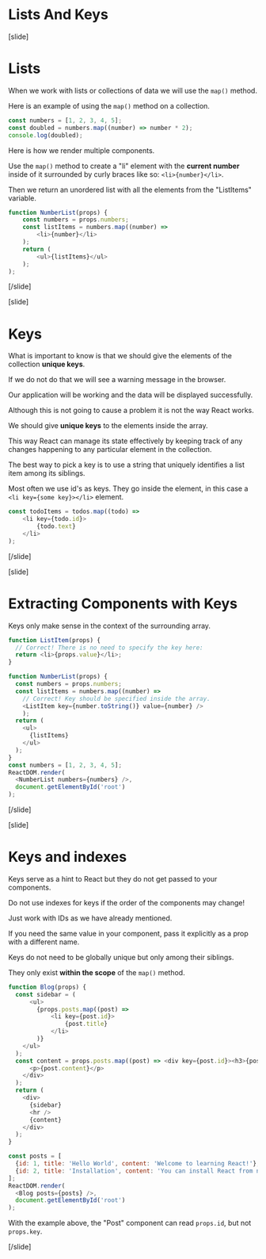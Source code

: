 # Lists And Keys

[slide]

# Lists

When we work with lists or collections of data we will use the `map()` method.

Here is an example of using the `map()` method on a collection.

```js
const numbers = [1, 2, 3, 4, 5];
const doubled = numbers.map((number) => number * 2);
console.log(doubled); 
```

Here is how we render multiple components.

Use the `map()` method to create a "li" element with the **current number** inside of it surrounded by curly braces like so: `<li>{number}</li>`.

Then we return an unordered list with all the elements from the "ListItems" variable.

```js
function NumberList(props) {
    const numbers = props.numbers;
    const listItems = numbers.map((number) =>
        <li>{number}</li>
    );
    return (
        <ul>{listItems}</ul>
    );
);
```

[/slide]

[slide]

# Keys

What is important to know is that we should give the elements of the collection **unique keys**.

If we do not do that we will see a warning message in the browser.

Our application will be working and the data will be displayed successfully.

Although this is not going to cause a problem it is not the way React works.

We should give **unique keys** to the elements inside the array.

This way React can manage its state effectively by keeping track of any changes happening to any particular element in the collection.

The best way to pick a key is to use a string that uniquely identifies a list item among its siblings.

Most often we use id's as keys. They go inside the element, in this case a `<li key={some key}></li>` element.

```js
const todoItems = todos.map((todo) =>
    <li key={todo.id}>
        {todo.text}
    </li>
);
```

[/slide]

[slide]

# Extracting Components with Keys

Keys only make sense in the context of the surrounding array.

```js
function ListItem(props) {
  // Correct! There is no need to specify the key here:  
  return <li>{props.value}</li>;
}

function NumberList(props) {
  const numbers = props.numbers;
  const listItems = numbers.map((number) =>
    // Correct! Key should be specified inside the array.    
    <ListItem key={number.toString()} value={number} /> 
    );
  return (
    <ul>
      {listItems}
    </ul>
  );
}
const numbers = [1, 2, 3, 4, 5];
ReactDOM.render(
  <NumberList numbers={numbers} />,
  document.getElementById('root')
);
```

[/slide]

[slide]

# Keys and indexes

Keys serve as a hint to React but they do not get passed to your components. 

Do not use indexes for keys if the order of the components may change! 

Just work with IDs as we have already mentioned. 

If you need the same value in your component, pass it explicitly as a prop with a different name.

Keys do not need to be globally unique but only among their siblings. 

They only exist **within the scope** of the `map()` method.

```js
function Blog(props) {
  const sidebar = (
      <ul>
        {props.posts.map((post) =>
            <li key={post.id}> 
                {post.title}
            </li>
        )}
    </ul>
  );
  const content = props.posts.map((post) => <div key={post.id}><h3>{post.title}</h3>
      <p>{post.content}</p>
    </div>
  );
  return (
    <div>
      {sidebar}
      <hr />
      {content}    
    </div>
  );
}

const posts = [
  {id: 1, title: 'Hello World', content: 'Welcome to learning React!'},
  {id: 2, title: 'Installation', content: 'You can install React from npm.'}
];
ReactDOM.render(
  <Blog posts={posts} />,
  document.getElementById('root')
);
```

With the example above, the "Post" component can read `props.id`, but not `props.key`.

[/slide]